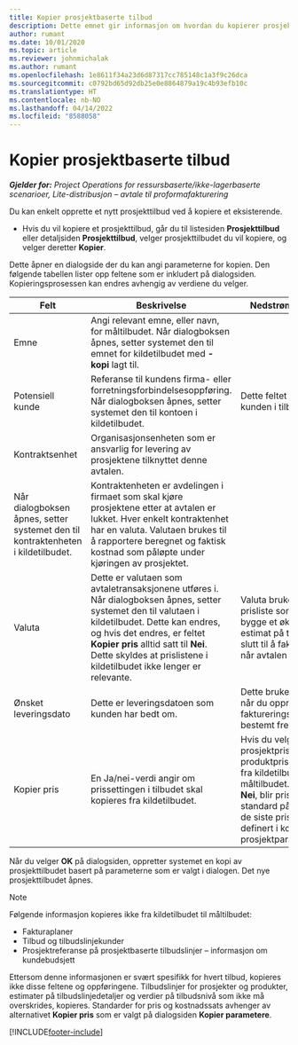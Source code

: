 ```yaml
---
title: Kopier prosjektbaserte tilbud
description: Dette emnet gir informasjon om hvordan du kopierer prosjektbaserte tilbud i Project Operations.
author: rumant
ms.date: 10/01/2020
ms.topic: article
ms.reviewer: johnmichalak
ms.author: rumant
ms.openlocfilehash: 1e8611f34a23d6d87317cc785148c1a3f9c26dca
ms.sourcegitcommit: c0792bd65d92db25e0e8864879a19c4b93efb10c
ms.translationtype: HT
ms.contentlocale: nb-NO
ms.lasthandoff: 04/14/2022
ms.locfileid: "8588058"
---
```

# <a name="copy-project-based-quotes"></a>Kopier prosjektbaserte tilbud

_**Gjelder for:** Project Operations for ressursbaserte/ikke-lagerbaserte scenarioer, Lite-distribusjon – avtale til proformafakturering_

Du kan enkelt opprette et nytt prosjekttilbud ved å kopiere et eksisterende. 

- Hvis du vil kopiere et prosjekttilbud, går du til listesiden **Prosjekttilbud** eller detaljsiden **Prosjekttilbud**, velger prosjekttilbudet du vil kopiere, og velger deretter **Kopier**.

Dette åpner en dialogside der du kan angi parameterne for kopien. Den følgende tabellen lister opp feltene som er inkludert på dialogsiden. Kopieringsprosessen kan endres avhengig av verdiene du velger.

| **Felt** | **Beskrivelse** | **Nedstrøms påvirkning** |
| --- | --- | --- |
| Emne | Angi relevant emne, eller navn, for måltilbudet. Når dialogboksen åpnes, setter systemet den til emnet for kildetilbudet med **-kopi** lagt til. | |
| Potensiell kunde | Referanse til kundens firma- eller forretningsforbindelsesoppføring. Når dialogboksen åpnes, setter systemet den til kontoen i kildetilbudet. | Dette feltet er den primære kunden i tilbudet. |
| Kontraktsenhet | Organisasjonsenheten som er ansvarlig for levering av prosjektene tilknyttet denne avtalen.
Når dialogboksen åpnes, setter systemet den til kontraktenheten i kildetilbudet. | Kontraktenheten er avdelingen i firmaet som skal kjøre prosjektene etter at avtalen er lukket. Hver enkelt kontraktenhet har en valuta. Valutaen brukes til å rapportere beregnet og faktisk kostnad som påløpte under kjøringen av prosjektet. |
| Valuta | Dette er valutaen som avtaletransaksjonene utføres i. Når dialogboksen åpnes, setter systemet den til valutaen i kildetilbudet. Dette kan endres, og hvis det endres, er feltet **Kopier pris** alltid satt til **Nei**. Dette skyldes at prislistene i kildetilbudet ikke lenger er relevante. | Valuta brukes til å angi en prisliste som standard, til å bygge et økonomisk estimat på tilbudet og til slutt til å fakturere kunden når avtalen er vunnet. |
| Ønsket leveringsdato | Dette er leveringsdatoen som kunden har bedt om. | Dette brukes som sluttdato når du oppretter faktureringsdatoer langs en bestemt frekvens. |
| Kopier pris | En Ja/nei-verdi angir om prissettingen i tilbudet skal kopieres fra kildetilbudet. | Hvis du velger **Ja**, kopieres prosjektprisliste- og produktprislistereferansene fra kildetilbudet til måltilbudet. Hvis du velger **Nei**, blir prislistene standard på nytt basert på de siste prislistene som ble definert i konto- eller prosjektparameterne. |

Når du velger **OK** på dialogsiden, oppretter systemet en kopi av prosjekttilbudet basert på parameterne som er valgt i dialogen. Det nye prosjekttilbudet åpnes. 

> [!NOTE]
> Følgende informasjon kopieres ikke fra kildetilbudet til måltilbudet:
>
> - Fakturaplaner
> - Tilbud og tilbudslinjekunder
> - Prosjektreferanse på prosjektbaserte tilbudslinjer – informasjon om kundebudsjett
>
>Ettersom denne informasjonen er svært spesifikk for hvert tilbud, kopieres ikke disse feltene og oppføringene. Tilbudslinjer for prosjekter og produkter, estimater på tilbudslinjedetaljer og verdier på tilbudsnivå som ikke må overskrides, kopieres. Standarder for pris og kostnadssats avhenger av alternativet **Kopier pris** som er valgt på dialogsiden **Kopier parametere**.


[!INCLUDE[footer-include](../includes/footer-banner.md)]